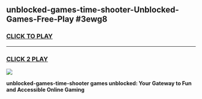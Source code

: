 
## unblocked-games-time-shooter-Unblocked-Games-Free-Play #3ewg8
<h3>
<a href="https://us.freeplayer.one?title=unblocked-games-time-shooter&ref=9M">CLICK TO PLAY</a></h3>
<hr>

<h3>
<a href="https://us.freeplayer.one?title=unblocked-games-time-shooter&ref=9M">CLICK 2 PLAY</a>
  
</h3>

<a href="https://us.freeplayer.one?title=unblocked-games-time-shooter&ref=9M"><img src="https://clearcache.store/games.png"></a>


**unblocked-games-time-shooter games unblocked: Your Gateway to Fun and Accessible Online Gaming**

